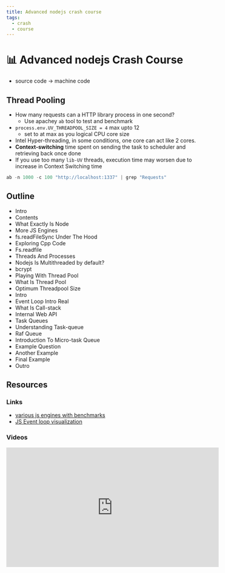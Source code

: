 ```yaml
---
title: Advanced nodejs crash course
tags:
  - crash
  - course
---
```


# :bar_chart: Advanced nodejs Crash Course

<TagLinks />

- source code -> machine code

## Thread Pooling

- How many requests can a HTTP library process in one second?
  - Use apachey `ab` tool to test and benchmark
- `process.env.UV_THREADPOOL_SIZE = 4` max upto 12
  - set to at max as you logical CPU core size
- Intel Hyper-threading, in some conditions, one core can act like 2 cores.
- **Context-switching** time spent on sending the task to scheduler and retrieving back once done
- If you use too many `lib-UV` threads, execution time may worsen due to increase in Context Switching time

```js
ab -n 1000 -c 100 "http://localhost:1337" | grep "Requests"
```

## Outline

- Intro
- Contents
- What Exactly Is Node
- More JS Engines
- fs.readFileSync Under The Hood
- Exploring Cpp Code
- Fs.readfile
- Threads And Processes
- Nodejs Is Multithreaded by default?
- bcrypt
- Playing With Thread Pool
- What Is Thread Pool
- Optimum Threadpool Size
- Intro
- Event Loop Intro Real
- What Is Call-stack
- Internal Web API
- Task Queues
- Understanding Task-queue
- Raf Queue
- Introduction To Micro-task Queue
- Example Question
- Another Example
- Final Example
- Outro

## Resources

### Links

- [various js engines with benchmarks](https://bellard.org/quickjs/bench.html)
- [JS Event loop visualization](http://latentflip.com/loupe/)

### Videos

<iframe width="560" height="315" src=
"https://www.youtube.com/embed/qG-PLm3APSs" frameborder="0" allow=
"accelerometer; autoplay; clipboard-write; encrypted-media; gyroscope; picture-in-picture"
allowfullscreen></iframe>

<Footer />
